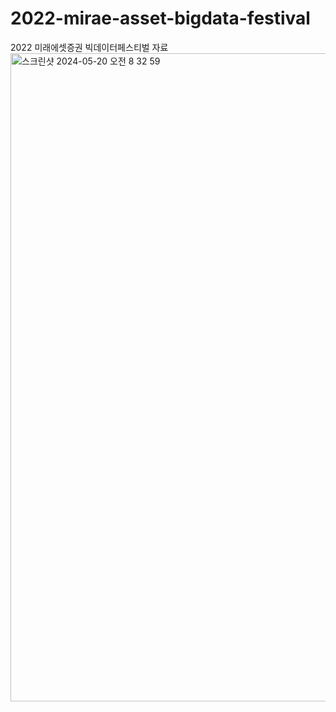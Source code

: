 # 2022-mirae-asset-bigdata-festival

2022 미래에셋증권 빅데이터페스티벌 자료
<img width="1037" alt="스크린샷 2024-05-20 오전 8 32 59" src="https://github.com/ghghgj/2022-mirae-asset-bigdata-festival/assets/56988312/8a1aa2c5-1caa-4282-bb14-65b4e49a3c65">
